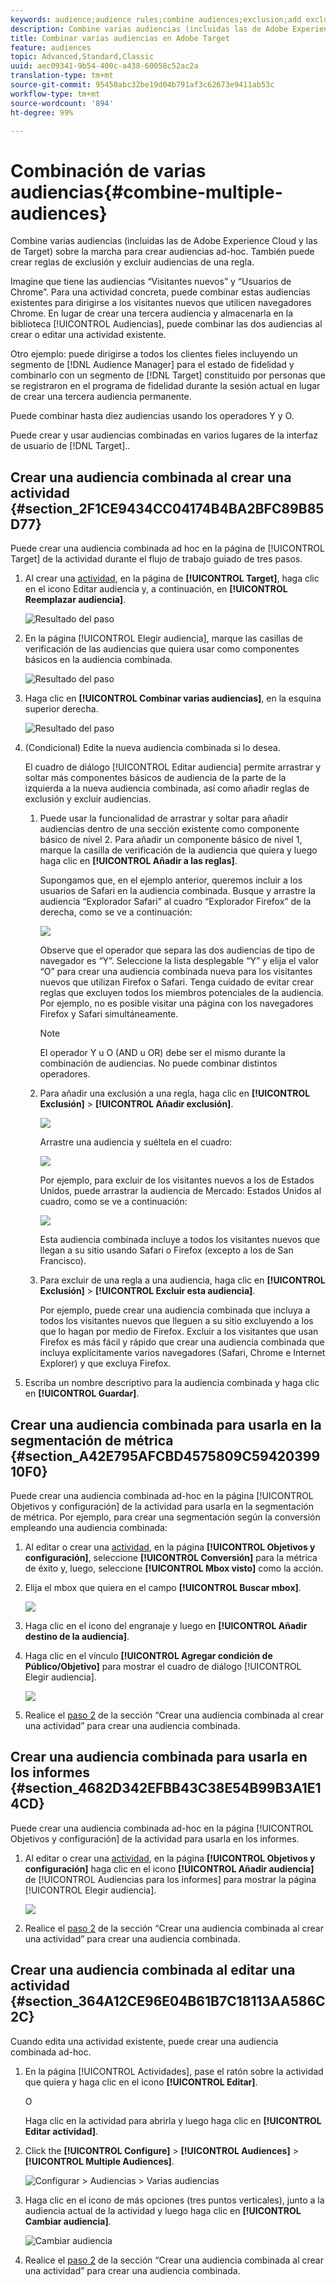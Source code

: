 ```yaml
---
keywords: audience;audience rules;combine audiences;exclusion;add exclusion;exclude;combining audiences;adhoc audience;ad hoc audience
description: Combine varias audiencias (incluidas las de Adobe Experience Cloud y las de Target) sobre la marcha para crear audiencias ad-hoc. También puede crear reglas de exclusión y excluir audiencias de una regla.
title: Combinar varias audiencias en Adobe Target
feature: audiences
topic: Advanced,Standard,Classic
uuid: aec09341-9b54-400c-a438-60058c52ac2a
translation-type: tm+mt
source-git-commit: 95450abc32be19d04b791af3c62673e9411ab53c
workflow-type: tm+mt
source-wordcount: '894'
ht-degree: 99%

---
```



# Combinación de varias audiencias{#combine-multiple-audiences}

Combine varias audiencias (incluidas las de Adobe Experience Cloud y las de Target) sobre la marcha para crear audiencias ad-hoc. También puede crear reglas de exclusión y excluir audiencias de una regla.

Imagine que tiene las audiencias “Visitantes nuevos” y “Usuarios de Chrome”. Para una actividad concreta, puede combinar estas audiencias existentes para dirigirse a los visitantes nuevos que utilicen navegadores Chrome. En lugar de crear una tercera audiencia y almacenarla en la biblioteca [!UICONTROL Audiencias], puede combinar las dos audiencias al crear o editar una actividad existente.

Otro ejemplo: puede dirigirse a todos los clientes fieles incluyendo un segmento de [!DNL Audience Manager] para el estado de fidelidad y combinarlo con un segmento de [!DNL Target] constituido por personas que se registraron en el programa de fidelidad durante la sesión actual en lugar de crear una tercera audiencia permanente.

Puede combinar hasta diez audiencias usando los operadores Y y O.

Puede crear y usar audiencias combinadas en varios lugares de la interfaz de usuario de [!DNL Target]..

## Crear una audiencia combinada al crear una actividad {#section_2F1CE9434CC04174B4BA2BFC89B85D77}

Puede crear una audiencia combinada ad hoc en la página de [!UICONTROL Target] de la actividad durante el flujo de trabajo guiado de tres pasos.

1. Al crear una [actividad](/help/c-activities/activities.md#concept_D317A95A1AB54674BA7AB65C7985BA03), en la página de **[!UICONTROL Target]**, haga clic en el icono Editar audiencia y, a continuación, en **[!UICONTROL Reemplazar audiencia]**.

   ![Resultado del paso](assets/edit_audience.png)

1. En la página [!UICONTROL Elegir audiencia], marque las casillas de verificación de las audiencias que quiera usar como componentes básicos en la audiencia combinada.

   ![Resultado del paso](assets/combine_multiple_audiences1.png)

1. Haga clic en **[!UICONTROL Combinar varias audiencias]**, en la esquina superior derecha.

   ![Resultado del paso](assets/combine_multiple_audiences2.png)

1. (Condicional) Edite la nueva audiencia combinada si lo desea.

   El cuadro de diálogo [!UICONTROL Editar audiencia] permite arrastrar y soltar más componentes básicos de audiencia de la parte de la izquierda a la nueva audiencia combinada, así como añadir reglas de exclusión y excluir audiencias.

   1. Puede usar la funcionalidad de arrastrar y soltar para añadir audiencias dentro de una sección existente como componente básico de nivel 2. Para añadir un componente básico de nivel 1, marque la casilla de verificación de la audiencia que quiera y luego haga clic en **[!UICONTROL Añadir a las reglas]**.

      Supongamos que, en el ejemplo anterior, queremos incluir a los usuarios de Safari en la audiencia combinada. Busque y arrastre la audiencia “Explorador Safari” al cuadro “Explorador Firefox” de la derecha, como se ve a continuación:

      ![](assets/combine_multiple_audiences3.png)

      Observe que el operador que separa las dos audiencias de tipo de navegador es “Y”. Seleccione la lista desplegable “Y” y elija el valor “O” para crear una audiencia combinada nueva para los visitantes nuevos que utilizan Firefox o Safari. Tenga cuidado de evitar crear reglas que excluyen todos los miembros potenciales de la audiencia. Por ejemplo, no es posible visitar una página con los navegadores Firefox y Safari simultáneamente.

      >[!NOTE]
      >
      >El operador Y u O (AND u OR) debe ser el mismo durante la combinación de audiencias. No puede combinar distintos operadores.

   1. Para añadir una exclusión a una regla, haga clic en **[!UICONTROL Exclusión]** > **[!UICONTROL Añadir exclusión]**.

      ![](assets/combine_multiple_audiences3a.png)

      Arrastre una audiencia y suéltela en el cuadro:

      ![](assets/combine_multiple_audiences3b.png)

      Por ejemplo, para excluir de los visitantes nuevos a los de Estados Unidos, puede arrastrar la audiencia de Mercado: Estados Unidos al cuadro, como se ve a continuación:

      ![](assets/combine_multiple_audiences3b2.png)

      Esta audiencia combinada incluye a todos los visitantes nuevos que llegan a su sitio usando Safari o Firefox (excepto a los de San Francisco).

   1. Para excluir de una regla a una audiencia, haga clic en **[!UICONTROL Exclusión]** > **[!UICONTROL Excluir esta audiencia]**.

      Por ejemplo, puede crear una audiencia combinada que incluya a todos los visitantes nuevos que lleguen a su sitio excluyendo a los que lo hagan por medio de Firefox. Excluir a los visitantes que usan Firefox es más fácil y rápido que crear una audiencia combinada que incluya explícitamente varios navegadores (Safari, Chrome e Internet Explorer) y que excluya Firefox.

1. Escriba un nombre descriptivo para la audiencia combinada y haga clic en **[!UICONTROL Guardar]**.

## Crear una audiencia combinada para usarla en la segmentación de métrica {#section_A42E795AFCBD4575809C5942039910F0}

Puede crear una audiencia combinada ad-hoc en la página [!UICONTROL Objetivos y configuración] de la actividad para usarla en la segmentación de métrica. Por ejemplo, para crear una segmentación según la conversión empleando una audiencia combinada:

1. Al editar o crear una [actividad](/help/c-activities/activities.md#concept_D317A95A1AB54674BA7AB65C7985BA03), en la página **[!UICONTROL Objetivos y configuración]**, seleccione **[!UICONTROL Conversión]** para la métrica de éxito y, luego, seleccione **[!UICONTROL Mbox visto]** como la acción.
1. Elija el mbox que quiera en el campo **[!UICONTROL Buscar mbox]**.

   ![](assets/combine_multiple_audiences4.png)

1. Haga clic en el icono del engranaje y luego en **[!UICONTROL Añadir destino de la audiencia]**.
1. Haga clic en el vínculo **[!UICONTROL Agregar condición de Público/Objetivo]** para mostrar el cuadro de diálogo [!UICONTROL Elegir audiencia].

   ![](assets/combine_multiple_audiences5.png)

1. Realice el [paso 2](/help/c-target/combining-multiple-audiences.md#section_2F1CE9434CC04174B4BA2BFC89B85D77) de la sección “Crear una audiencia combinada al crear una actividad” para crear una audiencia combinada.

## Crear una audiencia combinada para usarla en los informes {#section_4682D342EFBB43C38E54B99B3A1E14CD}

Puede crear una audiencia combinada ad-hoc en la página [!UICONTROL Objetivos y configuración] de la actividad para usarla en los informes.

1. Al editar o crear una  [actividad](/help/c-activities/activities.md#concept_D317A95A1AB54674BA7AB65C7985BA03), en la página **[!UICONTROL Objetivos y configuración]** haga clic en el icono **[!UICONTROL Añadir audiencia]** de [!UICONTROL Audiencias para los informes] para mostrar la página [!UICONTROL Elegir audiencia].

   ![](assets/combine_multiple_audiences6.png)

1. Realice el [paso 2](/help/c-target/combining-multiple-audiences.md#section_2F1CE9434CC04174B4BA2BFC89B85D77) de la sección “Crear una audiencia combinada al crear una actividad” para crear una audiencia combinada.

## Crear una audiencia combinada al editar una actividad {#section_364A12CE96E04B61B7C18113AA586C2C}

Cuando edita una actividad existente, puede crear una audiencia combinada ad-hoc.

1. En la página [!UICONTROL Actividades], pase el ratón sobre la actividad que quiera y haga clic en el icono **[!UICONTROL Editar]**.

   O

   Haga clic en la actividad para abrirla y luego haga clic en **[!UICONTROL Editar actividad]**.

1. Click the **[!UICONTROL Configure]** > **[!UICONTROL Audiences]** > **[!UICONTROL Multiple Audiences]**.

   ![Configurar > Audiencias > Varias audiencias](/help/c-target/assets/combine_multiple_audiences7.png)

1. Haga clic en el icono de más opciones (tres puntos verticales), junto a la audiencia actual de la actividad y luego haga clic en **[!UICONTROL Cambiar audiencia]**.

   ![Cambiar audiencia](/help/c-target/assets/combine_multiple_audiences8.png)

1. Realice el [paso 2](/help/c-target/combining-multiple-audiences.md#section_2F1CE9434CC04174B4BA2BFC89B85D77) de la sección “Crear una audiencia combinada al crear una actividad” para crear una audiencia combinada.